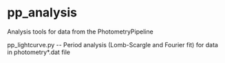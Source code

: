 # pp_analysis
Analysis tools for data from the PhotometryPipeline 

pp_lightcurve.py -- Period analysis (Lomb-Scargle and Fourier fit) for data in photometry*.dat file

